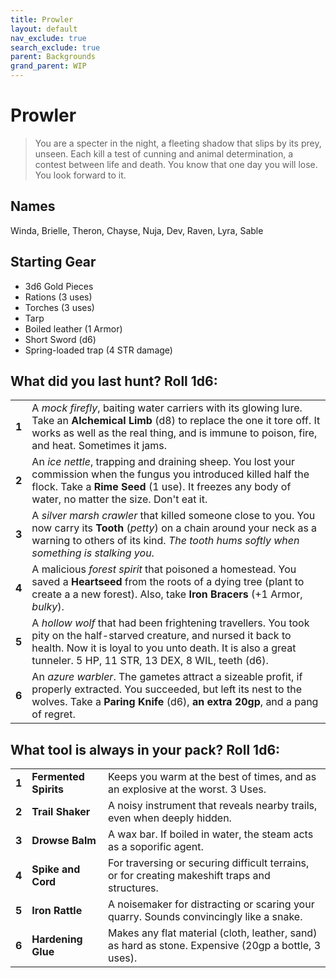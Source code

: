 ```yaml
---
title: Prowler
layout: default
nav_exclude: true
search_exclude: true
parent: Backgrounds
grand_parent: WIP
---
```


# Prowler

> You are a specter in the night, a fleeting shadow that slips by its prey, unseen. Each kill a test of cunning and animal determination, a contest between life and death. You know that one day you will lose. You look forward to it. 

## Names

Winda, Brielle, Theron, Chayse, Nuja, Dev, Raven, Lyra, Sable

## Starting Gear

- 3d6 Gold Pieces
- Rations (3 uses)
- Torches (3 uses) 
- Tarp
- Boiled leather (1 Armor)
- Short Sword (d6)
- Spring-loaded trap (4 STR damage)

## What did you last hunt? Roll 1d6:

|       |                                                              |
| ----- | ------------------------------------------------------------ |
| **1** | A _mock firefly_, baiting water carriers with its glowing lure. Take an **Alchemical Limb** (d8) to replace the one it tore off. It works as well as the real thing, and is immune to poison, fire, and heat. Sometimes it jams. |
| **2** | An _ice nettle_, trapping and draining sheep. You lost your commission when the fungus you introduced killed half the flock. Take a **Rime Seed** (1 use). It freezes any body of water, no matter the size. Don't eat it. |
| **3** | A _silver marsh crawler_ that killed someone close to you. You now carry its **Tooth** (_petty_) on a chain around your neck as a warning to others of its kind. _The tooth hums softly when something is stalking you_.  |
| **4**  | A malicious _forest spirit_ that poisoned a homestead. You saved a **Heartseed** from the roots of a dying tree (plant to create a a new forest). Also, take **Iron Bracers** (+1 Armor, _bulky_). 
| **5** | A _hollow wolf_ that had been frightening travellers. You took pity on the half-starved creature, and nursed it back to health. Now it is loyal to you unto death. It is also a great tunneler. 5 HP, 11 STR, 13 DEX, 8 WIL, teeth (d6).     |
| **6** | An _azure warbler_. The gametes attract a sizeable profit, if properly extracted. You succeeded, but left its nest to the wolves. Take a **Paring Knife** (d6), **an extra 20gp**, and a pang of regret. |

## What tool is always in your pack? Roll 1d6:

|      |                   |                                                              |
| ---- | ----------------- | ------------------------------------------------------------ |
| **1** | **Fermented Spirits** | Keeps you warm at the best of times, and as an explosive at the worst. 3 Uses.  |
| **2** | **Trail Shaker** | A noisy instrument that reveals nearby trails, even when deeply hidden.   |
| **3** | **Drowse Balm** | A wax bar. If boiled in water, the steam acts as a soporific agent.|
| **4** | **Spike and Cord** |  For traversing or securing difficult terrains, or for creating makeshift traps and structures.|
| **5** | **Iron Rattle**| A noisemaker for distracting or scaring your quarry. Sounds convincingly like a snake.  |
| **6** | **Hardening Glue** | Makes any flat material (cloth, leather, sand) as hard as stone. Expensive (20gp a bottle, 3 uses). |
